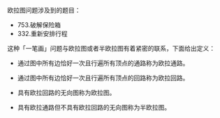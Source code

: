 欧拉图问题涉及到的题目：
- 753.破解保险箱
- 332.重新安排行程

这种「一笔画」问题与欧拉图或者半欧拉图有着紧密的联系，下面给出定义：

- 通过图中所有边恰好一次且行遍所有顶点的通路称为欧拉通路。

- 通过图中所有边恰好一次且行遍所有顶点的回路称为欧拉回路。

- 具有欧拉回路的无向图称为欧拉图。

- 具有欧拉通路但不具有欧拉回路的无向图称为半欧拉图。
